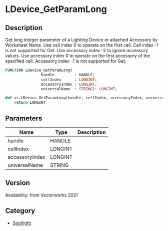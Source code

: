 # LDevice_GetParamLong

## Description
Get long integer parameter of a Lighting Device or attached Accessory by Worksheet Name. Use cell index 0 to operate on the first cell. Cell index -1 is not supported for Get.
Use accessory index -2 to ignore accessory values. Use accessory index 0 to operate on the first accessory of the specified cell. Accessory index -1 is not supported for Get.

```pascal
FUNCTION LDevice_GetParamLong(
				handle         : HANDLE;
				cellIndex      : LONGINT;
				accessoryIndex : LONGINT;
				universalName  : STRING): LONGINT;
```

```python
def vs.LDevice_GetParamLong(handle, cellIndex, accessoryIndex, universalName):
    return LONGINT
```

## Parameters
|Name|Type|Description|
|---|---|---|
|handle|HANDLE|   |
|cellIndex|LONGINT|   |
|accessoryIndex|LONGINT|   |
|universalName|STRING|   |

## Version
Availability: from Vectorworks 2021

## Category
* [Spotlight](../Categories/Spotlight.md)
